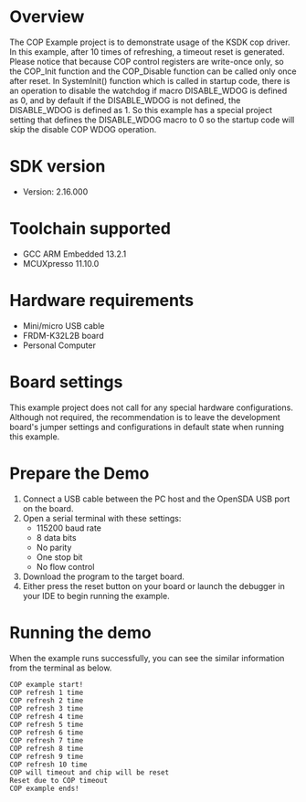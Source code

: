 Overview
========
The COP Example project is to demonstrate usage of the KSDK cop driver.
In this example, after 10 times of refreshing, a timeout reset is generated.
Please notice that because COP control registers are write-once only, so the 
COP_Init function and the COP_Disable function can be called only once after reset.
In SystemInit() function which is called in startup code, there is an operation to 
disable the watchdog if macro DISABLE_WDOG is defined as 0, and by default if the 
DISABLE_WDOG is not defined, the DISABLE_WDOG is defined as 1. So this example has 
a special project setting that defines the DISABLE_WDOG macro to 0 so the startup 
code will skip the disable COP WDOG operation.


SDK version
===========
- Version: 2.16.000

Toolchain supported
===================
- GCC ARM Embedded  13.2.1
- MCUXpresso  11.10.0

Hardware requirements
=====================
- Mini/micro USB cable
- FRDM-K32L2B board
- Personal Computer

Board settings
==============
This example project does not call for any special hardware configurations.
Although not required, the recommendation is to leave the development board's jumper settings
and configurations in default state when running this example.

Prepare the Demo
================
1. Connect a USB cable between the PC host and the OpenSDA USB port on the board.
2. Open a serial terminal with these settings:
    - 115200 baud rate
    - 8 data bits
    - No parity
    - One stop bit
    - No flow control
3. Download the program to the target board.
4. Either press the reset button on your board or launch the debugger in your IDE to begin running the example.

Running the demo
================
When the example runs successfully, you can see the similar information from the terminal as below.
~~~~~~~~~~~~~~~~~~~~~~~~~~~~~~~~~~~~~~~~~~~~
COP example start!
COP refresh 1 time
COP refresh 2 time
COP refresh 3 time
COP refresh 4 time
COP refresh 5 time
COP refresh 6 time
COP refresh 7 time
COP refresh 8 time
COP refresh 9 time
COP refresh 10 time
COP will timeout and chip will be reset
Reset due to COP timeout
COP example ends!
~~~~~~~~~~~~~~~~~~~~~~~~~~~~~~~~~~~~~~~~~~~~
